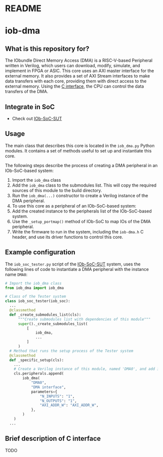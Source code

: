 # README #

# iob-dma

## What is this repository for? ##

The IObundle Direct Memory Access (DMA) is a RISC-V-based Peripheral written in Verilog, which users can download, modify, simulate, and implement in FPGA or ASIC.
This core uses an AXI master interface for the external memory.
It also provides a set of AXI Stream interfaces to make data transfers with each core, providing them with direct access to the external memory.
Using the [C interface](#brief-description-of-c-interface), the CPU can control the data transfers of the DMA.

## Integrate in SoC ##

* Check out [IOb-SoC-SUT](https://github.com/IObundle/iob-soc-sut)

## Usage

The main class that describes this core is located in the `iob_dma.py` Python modules. It contains a set of methods useful to set up and instantiate this core.

The following steps describe the process of creating a DMA peripheral in an IOb-SoC-based system:
1) Import the `iob_dma` class
2) Add the `iob_dma` class to the submodules list. This will copy the required sources of this module to the build directory.
3) Run the `iob_dma(...)` constructor to create a Verilog instance of the DMA peripheral.
4) To use this core as a peripheral of an IOb-SoC-based system:
  1) Add the created instance to the peripherals list of the IOb-SoC-based system.
  2) Use the `_setup_portmap()` method of IOb-SoC to map IOs of the DMA peripheral.
  3) Write the firmware to run in the system, including the `iob-dma.h` C header, and use its driver functions to control this core.

## Example configuration

The `iob_soc_tester.py` script of the [IOb-SoC-SUT](https://github.com/IObundle/iob-soc-sut) system, uses the following lines of code to instantiate a DMA peripheral with the instance name `DMA0`:
```Python
# Import the iob_dma class
from iob_dma import iob_dma

# Class of the Tester system
class iob_soc_tester(iob_soc):
  ...
  @classmethod
  def _create_submodules_list(cls):
      """Create submodules list with dependencies of this module"""
      super()._create_submodules_list(
          [
              iob_dma,
              ...
          ]
      )
  # Method that runs the setup process of the Tester system
  @classmethod
  def _specific_setup(cls):
    ...
    # Create a Verilog instance of this module, named 'DMA0', and add it to the peripherals list of the system.
    cls.peripherals.append(
        iob_dma(
            "DMA0",
            "DMA interface",
            parameters={
                "N_INPUTS": "1",
                "N_OUTPUTS": "1",
                "AXI_ADDR_W": "AXI_ADDR_W",
            },
        )
    )
  ...
```

## Brief description of C interface ##

TODO
